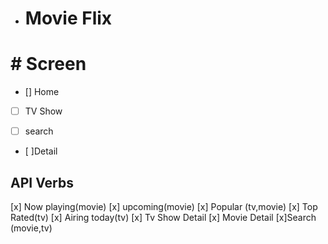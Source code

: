 - # Movie Flix

# # Screen

- [] Home

- [ ] TV Show

- [ ] search

- [ ]Detail

## API Verbs

[x] Now playing(movie)
[x] upcoming(movie)
[x] Popular (tv,movie)
[x] Top Rated(tv)
[x] Airing today(tv)
[x] Tv Show Detail
[x] Movie Detail
[x]Search (movie,tv)
